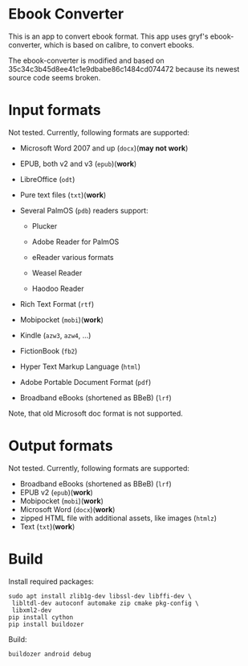 # Ebook Converter
This is an app to convert ebook format.
This app uses gryf's ebook-converter, which is based 
on calibre, to convert ebooks. 

The ebook-converter is modified and based on
35c34c3b45d8ee41c1e9dbabe86c1484cd074472 because
its newest source code seems broken.

# Input formats
Not tested.
Currently, following formats are supported:

- Microsoft Word 2007 and up (``docx``)(**may not work**)
- EPUB, both v2 and v3 (``epub``)(**work**)
- LibreOffice (``odt``)
- Pure text files (``txt``)(**work**)
- Several PalmOS (``pdb``) readers support:

  - Plucker
    
  - Adobe Reader for PalmOS
  - eReader various formats
  - Weasel Reader
  - Haodoo Reader

- Rich Text Format (``rtf``)
- Mobipocket (``mobi``)(**work**)
- Kindle (``azw3``, ``azw4``, …)
- FictionBook (``fb2``)
- Hyper Text Markup Language (``html``)
- Adobe Portable Document Format (``pdf``)
- Broadband eBooks (shortened as BBeB) (``lrf``)

Note, that old Microsoft doc format is not supported.

# Output formats
Not tested.
Currently, following formats are supported:

- Broadband eBooks (shortened as BBeB) (``lrf``)
- EPUB v2 (``epub``)(**work**)
- Mobipocket (``mobi``)(**work**)
- Microsoft Word (``docx``)(**work**)
- zipped HTML file with additional assets, like images (``htmlz``)
- Text (``txt``)(**work**)

# Build
Install required packages:
```shell
sudo apt install zlib1g-dev libssl-dev libffi-dev \
 libltdl-dev autoconf automake zip cmake pkg-config \
 libxml2-dev 
pip install cython
pip install buildozer
```
Build:
```shell
buildozer android debug
```
